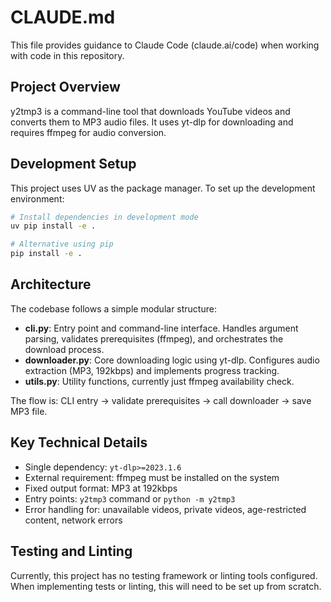 # CLAUDE.md

This file provides guidance to Claude Code (claude.ai/code) when working with code in this repository.

## Project Overview

y2tmp3 is a command-line tool that downloads YouTube videos and converts them to MP3 audio files. It uses yt-dlp for downloading and requires ffmpeg for audio conversion.

## Development Setup

This project uses UV as the package manager. To set up the development environment:

```bash
# Install dependencies in development mode
uv pip install -e .

# Alternative using pip
pip install -e .
```

## Architecture

The codebase follows a simple modular structure:

- **cli.py**: Entry point and command-line interface. Handles argument parsing, validates prerequisites (ffmpeg), and orchestrates the download process.
- **downloader.py**: Core downloading logic using yt-dlp. Configures audio extraction (MP3, 192kbps) and implements progress tracking.
- **utils.py**: Utility functions, currently just ffmpeg availability check.

The flow is: CLI entry → validate prerequisites → call downloader → save MP3 file.

## Key Technical Details

- Single dependency: `yt-dlp>=2023.1.6`
- External requirement: ffmpeg must be installed on the system
- Fixed output format: MP3 at 192kbps
- Entry points: `y2tmp3` command or `python -m y2tmp3`
- Error handling for: unavailable videos, private videos, age-restricted content, network errors

## Testing and Linting

Currently, this project has no testing framework or linting tools configured. When implementing tests or linting, this will need to be set up from scratch.